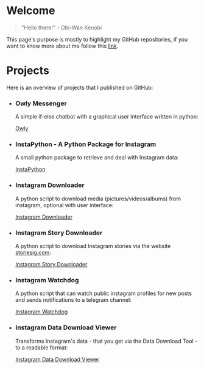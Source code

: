 # Welcome

> "Hello there!"
> \- Obi-Wan Kenobi

This page's purpose is mostly to highlight my GitHub repositories, if you want to know more about me follow this [link](https://sites.google.com/site/michabirklbauer/about-me).

# Projects

Here is an overview of projects that I published on GitHub:

- ### Owly Messenger

  A simple if-else chatbot with a graphical user interface written in python:

  [Owly](https://t0xic-m.github.io/owly)
  
- ### InstaPython - A Python Package for Instagram

  A small python package to retrieve and deal with Instagram data:
  
  [InstaPython](https://t0xic-m.github.io/instapython/)

- ### Instagram Downloader

  A python script to download media (pictures/videos/albums) from instagram, optional with user interface:

  [Instagram Downloader](https://t0xic-m.github.io/instagram_downloader/)
  
- ### Instagram Story Downloader

  A python script to download Instagram stories via the website [storiesig.com](https://storiesig.com):
  
  [Instagram Story Downloader](https://t0xic-m.github.io/instagram_story_downloader/)

- ### Instagram Watchdog

  A python script that can watch public instagram profiles for new posts and sends notifications to a telegram channel:

  [Instagram Watchdog](https://t0xic-m.github.io/instagram_watchdog/)

- ### Instagram Data Download Viewer

  Transforms Instagram's data - that you get via the Data Download Tool - to a readable format:

  [Instagram Data Download Viewer](https://t0xic-m.github.io/instagram_data_download_viewer/)

